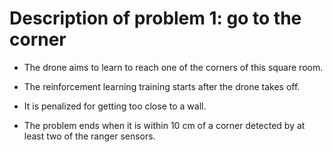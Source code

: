 # Description of problem 1: go to the corner

* The drone aims to learn to reach one of the corners of this square room.

* The reinforcement learning training starts after the drone takes off.

* It is penalized for getting too close to a wall.

* The problem ends when it is within 10 cm of a corner detected by at least two of the ranger sensors.